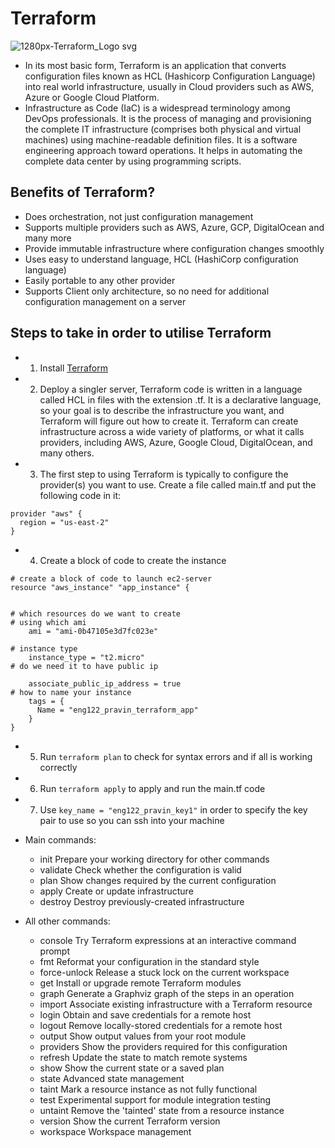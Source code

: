 # Terraform
![1280px-Terraform_Logo svg](https://user-images.githubusercontent.com/110179866/189091692-2dab3e1c-7b81-4c30-a970-f54c9a758110.png)


- In its most basic form, Terraform is an application that converts configuration files known as HCL (Hashicorp Configuration Language) into real world infrastructure, usually in Cloud providers such as AWS, Azure or Google Cloud Platform.
- Infrastructure as Code (IaC) is a widespread terminology among DevOps professionals. It is the process of managing and provisioning the complete IT infrastructure (comprises both physical and virtual machines) using machine-readable definition files. It is a software engineering approach toward operations. It helps in automating the complete data center by using programming scripts.

## Benefits of Terraform?


- Does orchestration, not just configuration management
- Supports multiple providers such as AWS, Azure, GCP, DigitalOcean and many more
- Provide immutable infrastructure where configuration changes smoothly
- Uses easy to understand language, HCL (HashiCorp configuration language)
- Easily portable to any other provider
- Supports Client only architecture, so no need for additional configuration management on a server



## Steps to take in order to utilise Terraform

- 1. Install [Terraform](https://www.terraform.io/downloads)
- 2. Deploy a singler server, Terraform code is written in a language called HCL in files with the extension .tf. It is a declarative language, so your goal is to describe the infrastructure you want, and Terraform will figure out how to create it. Terraform can create infrastructure across a wide variety of platforms, or what it calls providers, including AWS, Azure, Google Cloud, DigitalOcean, and many others.
- 3. The first step to using Terraform is typically to configure the provider(s) you want to use. Create a file called main.tf and put the following code in it:

```
provider "aws" {
  region = "us-east-2"
}
```
- 4. Create a block of code to create the instance
```
# create a block of code to launch ec2-server
resource "aws_instance" "app_instance" {
  

# which resources do we want to create 
# using which ami
    ami = "ami-0b47105e3d7fc023e"

# instance type
    instance_type = "t2.micro"
# do we need it to have public ip

    associate_public_ip_address = true
# how to name your instance 
    tags = {
      Name = "eng122_pravin_terraform_app"
    }
}
```
- 5. Run `terraform plan` to check for syntax errors and if all is working correctly
- 6. Run `terraform apply` to apply and run the main.tf code
- 7. Use `key_name = "eng122_pravin_key1"` in order to specify the key pair to use so you can ssh into your machine

- Main commands:
  - init          Prepare your working directory for other commands 
  - validate      Check whether the configuration is valid
  - plan          Show changes required by the current configuration
  - apply         Create or update infrastructure
  - destroy       Destroy previously-created infrastructure

- All other commands:
  - console       Try Terraform expressions at an interactive command prompt
  - fmt           Reformat your configuration in the standard style
  - force-unlock  Release a stuck lock on the current workspace
  - get           Install or upgrade remote Terraform modules
  - graph         Generate a Graphviz graph of the steps in an operation
  - import        Associate existing infrastructure with a Terraform resource
  - login         Obtain and save credentials for a remote host
  - logout        Remove locally-stored credentials for a remote host
  - output        Show output values from your root module
  - providers     Show the providers required for this configuration
  - refresh       Update the state to match remote systems
  - show          Show the current state or a saved plan
  - state         Advanced state management
  - taint         Mark a resource instance as not fully functional
  - test          Experimental support for module integration testing
  - untaint       Remove the 'tainted' state from a resource instance
  - version       Show the current Terraform version
  - workspace     Workspace management


